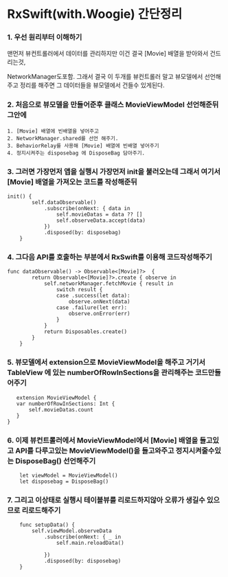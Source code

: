 # RxSwift(with.Woogie) 간단정리

### 1. 우선 원리부터 이해하기
맨먼저 뷰컨트롤러에서 데이터를 관리하지만 이건 결국 [Movie] 배열을 받아와서 건드리는것,

NetworkManager도포함. 그래서 결국 이 두개를 뷰컨트롤러 말고 뷰모델에서 선언해주고 정리를 해주면  그 데이터들을 뷰모델에서 건들수 있게된다.

### 2. 처음으로 뷰모델을 만들어준후 클래스 MovieViewModel 선언해준뒤그안에 
```
1. [Movie] 배열에 빈배열을 넣어주고
2. NetworkManager.shared를 선언 해주기. 
3. BehaviorRelay를 사용해 [Movie] 배열에 빈배열 넣어주기
4. 정지시켜주는 disposebag 에 DisposeBag 담아주기.
```
### 3. 그러면 가장먼저 앱을 실행시 가장먼저 init을 불러오는데 그래서 여기서 [Movie] 배열을 가져오는 코드를 작성해준뒤
```
init() {
        self.dataObservable()
            .subscribe(onNext: { data in
                self.movieDatas = data ?? []
                self.observeData.accept(data)
            })
            .disposed(by: disposebag)
    }
```

### 4. 그다음 API를 호출하는 부분에서 RxSwift를 이용해 코드작성해주기
```
func dataObservable() -> Observable<[Movie]?>  {
        return Observable<[Movie]?>.create { observe in
            self.networkManager.fetchMovie { result in
                switch result {
                case .success(let data):
                    observe.onNext(data)
                case .failure(let err):
                    observe.onError(err)
                }
            }
            return Disposables.create()
        }
    }
 ```
 
 ### 5. 뷰모델에서 extension으로 MovieViewModel을 해주고 거기서 TableView 에 있는 numberOfRowInSections을 관리해주는 코드만들어주기
 ```
    extension MovieViewModel {
    var numberOfRowInSections: Int {
        self.movieDatas.count
    }
}
```
    
### 6. 이제 뷰컨트롤러에서 MovieViewModel에서 [Movie] 배열을 들고있고 API를 다루고있는 MovieViewModel()을 들고와주고  정지시켜줄수있는 DisposeBag() 선언해주기
```
    let viewModel = MovieViewModel()
    let disposebag = DisposeBag()
```
### 7. 그리고 이상태로 실행시 테이블뷰를 리로드하지않아 오류가 생길수 있으므로 리로드해주기
```
    func setupData() {
        self.viewModel.observeData
            .subscribe(onNext: { _ in
                self.main.reloadData()
                
            })
            .disposed(by: disposebag)
    }
```
    
    
    
    
    
    
    
    
 
